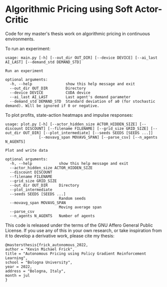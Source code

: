 # Algorithmic Pricing using Soft Actor-Critic

Code for my master's thesis work on algorithmic pricing in continuous environments.

To run an experiment:

```
usage: main.py [-h] [--out_dir OUT_DIR] [--device DEVICE] [--ai_last AI_LAST] [--demand_std DEMAND_STD]

Run an experiment

optional arguments:
  -h, --help               show this help message and exit
  --out_dir OUT_DIR        Directory
  --device DEVICE          CUDA device
  --ai_last AI_LAST        Last agent's demand parameter
  --demand_std DEMAND_STD  Standard deviation of a0 (for stochastic demand). Will be ignored if 0 or negative.
```

To plot profits, state-action heatmaps and impulse responses:

```
usage: plot.py [-h] [--actor_hidden_size ACTOR_HIDDEN_SIZE] [--discount DISCOUNT] [--filename FILENAME] [--grid_size GRID_SIZE] [--out_dir OUT_DIR] [--plot_intermediate] [--seeds SEEDS [SEEDS ...]]
               [--movavg_span MOVAVG_SPAN] [--parse_csv] [--n_agents N_AGENTS]

Plot and write data

optional arguments:
  -h, --help            show this help message and exit
  --actor_hidden_size ACTOR_HIDDEN_SIZE
  --discount DISCOUNT
  --filename FILENAME
  --grid_size GRID_SIZE
  --out_dir OUT_DIR     Directory
  --plot_intermediate
  --seeds SEEDS [SEEDS ...]
                        Random seeds
  --movavg_span MOVAVG_SPAN
                        Moving average span
  --parse_csv
  --n_agents N_AGENTS   Number of agents
```

This code is released under the terms of the GNU Affero General Public License.
If you use any of this in your own research, or take inspiration from it to develop a derivative work, please cite my thesis:

```
@mastersthesis{frick_autonomous_2022,
author = "Kevin Michael Frick",
title = "Autonomous Pricing using Policy Gradient Reinforcement Learning",
school = "Bologna University",
year = 2022,
address = "Bologna, Italy",
month = jul
}
```
